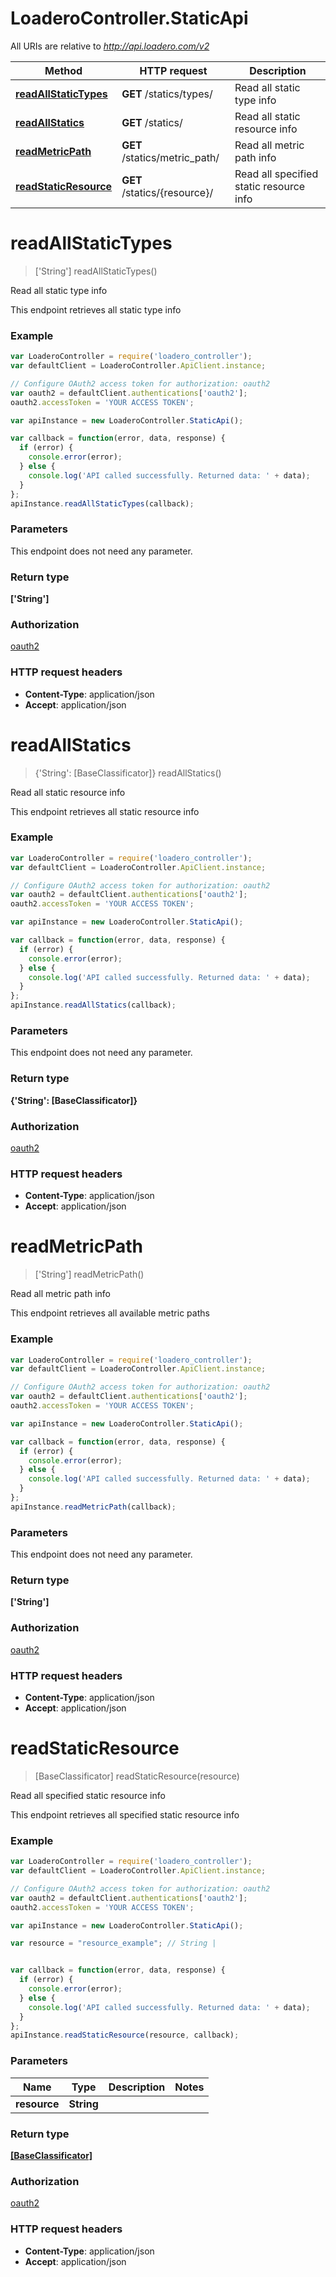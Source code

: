 # LoaderoController.StaticApi

All URIs are relative to *http://api.loadero.com/v2*

Method | HTTP request | Description
------------- | ------------- | -------------
[**readAllStaticTypes**](StaticApi.md#readAllStaticTypes) | **GET** /statics/types/ | Read all static type info
[**readAllStatics**](StaticApi.md#readAllStatics) | **GET** /statics/ | Read all static resource info
[**readMetricPath**](StaticApi.md#readMetricPath) | **GET** /statics/metric_path/ | Read all metric path info
[**readStaticResource**](StaticApi.md#readStaticResource) | **GET** /statics/{resource}/ | Read all specified static resource info


<a name="readAllStaticTypes"></a>
# **readAllStaticTypes**
> ['String'] readAllStaticTypes()

Read all static type info

This endpoint retrieves all static type info

### Example
```javascript
var LoaderoController = require('loadero_controller');
var defaultClient = LoaderoController.ApiClient.instance;

// Configure OAuth2 access token for authorization: oauth2
var oauth2 = defaultClient.authentications['oauth2'];
oauth2.accessToken = 'YOUR ACCESS TOKEN';

var apiInstance = new LoaderoController.StaticApi();

var callback = function(error, data, response) {
  if (error) {
    console.error(error);
  } else {
    console.log('API called successfully. Returned data: ' + data);
  }
};
apiInstance.readAllStaticTypes(callback);
```

### Parameters
This endpoint does not need any parameter.

### Return type

**['String']**

### Authorization

[oauth2](../README.md#oauth2)

### HTTP request headers

 - **Content-Type**: application/json
 - **Accept**: application/json

<a name="readAllStatics"></a>
# **readAllStatics**
> {'String': [BaseClassificator]} readAllStatics()

Read all static resource info

This endpoint retrieves all static resource info

### Example
```javascript
var LoaderoController = require('loadero_controller');
var defaultClient = LoaderoController.ApiClient.instance;

// Configure OAuth2 access token for authorization: oauth2
var oauth2 = defaultClient.authentications['oauth2'];
oauth2.accessToken = 'YOUR ACCESS TOKEN';

var apiInstance = new LoaderoController.StaticApi();

var callback = function(error, data, response) {
  if (error) {
    console.error(error);
  } else {
    console.log('API called successfully. Returned data: ' + data);
  }
};
apiInstance.readAllStatics(callback);
```

### Parameters
This endpoint does not need any parameter.

### Return type

**{'String': [BaseClassificator]}**

### Authorization

[oauth2](../README.md#oauth2)

### HTTP request headers

 - **Content-Type**: application/json
 - **Accept**: application/json

<a name="readMetricPath"></a>
# **readMetricPath**
> ['String'] readMetricPath()

Read all metric path info

This endpoint retrieves all available metric paths

### Example
```javascript
var LoaderoController = require('loadero_controller');
var defaultClient = LoaderoController.ApiClient.instance;

// Configure OAuth2 access token for authorization: oauth2
var oauth2 = defaultClient.authentications['oauth2'];
oauth2.accessToken = 'YOUR ACCESS TOKEN';

var apiInstance = new LoaderoController.StaticApi();

var callback = function(error, data, response) {
  if (error) {
    console.error(error);
  } else {
    console.log('API called successfully. Returned data: ' + data);
  }
};
apiInstance.readMetricPath(callback);
```

### Parameters
This endpoint does not need any parameter.

### Return type

**['String']**

### Authorization

[oauth2](../README.md#oauth2)

### HTTP request headers

 - **Content-Type**: application/json
 - **Accept**: application/json

<a name="readStaticResource"></a>
# **readStaticResource**
> [BaseClassificator] readStaticResource(resource)

Read all specified static resource info

This endpoint retrieves all specified static resource info

### Example
```javascript
var LoaderoController = require('loadero_controller');
var defaultClient = LoaderoController.ApiClient.instance;

// Configure OAuth2 access token for authorization: oauth2
var oauth2 = defaultClient.authentications['oauth2'];
oauth2.accessToken = 'YOUR ACCESS TOKEN';

var apiInstance = new LoaderoController.StaticApi();

var resource = "resource_example"; // String | 


var callback = function(error, data, response) {
  if (error) {
    console.error(error);
  } else {
    console.log('API called successfully. Returned data: ' + data);
  }
};
apiInstance.readStaticResource(resource, callback);
```

### Parameters

Name | Type | Description  | Notes
------------- | ------------- | ------------- | -------------
 **resource** | **String**|  | 

### Return type

[**[BaseClassificator]**](BaseClassificator.md)

### Authorization

[oauth2](../README.md#oauth2)

### HTTP request headers

 - **Content-Type**: application/json
 - **Accept**: application/json


